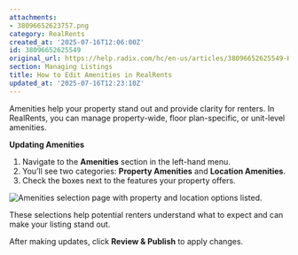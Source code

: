 ```yaml
---
attachments:
- 38096652623757.png
category: RealRents
created_at: '2025-07-16T12:06:00Z'
id: 38096652625549
original_url: https://help.radix.com/hc/en-us/articles/38096652625549-How-to-Edit-Amenities-in-RealRents
section: Managing Listings
title: How to Edit Amenities in RealRents
updated_at: '2025-07-16T12:23:10Z'
---
```


Amenities help your property stand out and provide clarity for renters. In RealRents, you can manage property-wide, floor plan-specific, or unit-level amenities.

**Updating Amenities**

1. Navigate to the **Amenities** section in the left-hand menu.
2. You’ll see two categories: **Property Amenities** and **Location Amenities**.
3. Check the boxes next to the features your property offers.

![Amenities selection page with property and location options listed.](attachments/38096652623757.png)

These selections help potential renters understand what to expect and can make your listing stand out. 

After making updates, click **Review & Publish** to apply changes.